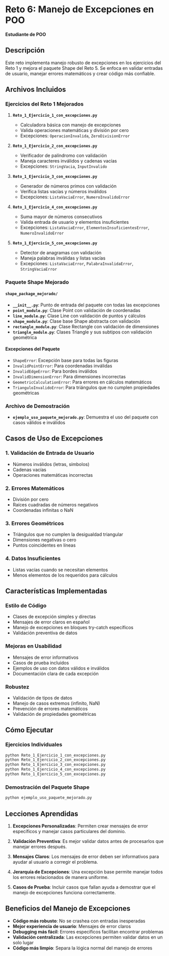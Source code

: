 # Reto 6: Manejo de Excepciones en POO

**Estudiante de POO**

## Descripción

Este reto implementa manejo robusto de excepciones en los ejercicios del Reto 1 y mejora el paquete Shape del Reto 5. Se enfoca en validar entradas de usuario, manejar errores matemáticos y crear código más confiable.

## Archivos Incluidos

### Ejercicios del Reto 1 Mejorados

1. **`Reto_1_Ejercicio_1_con_excepciones.py`**
   - Calculadora básica con manejo de excepciones
   - Valida operaciones matemáticas y división por cero
   - Excepciones: `OperacionInvalida`, `ZeroDivisionError`

2. **`Reto_1_Ejercicio_2_con_excepciones.py`**
   - Verificador de palíndromo con validación
   - Maneja caracteres inválidos y cadenas vacías
   - Excepciones: `StringVacia`, `InputInvalido`

3. **`Reto_1_Ejercicio_3_con_excepciones.py`**
   - Generador de números primos con validación
   - Verifica listas vacías y números inválidos
   - Excepciones: `ListaVaciaError`, `NumeroInvalidoError`

4. **`Reto_1_Ejercicio_4_con_excepciones.py`**
   - Suma mayor de números consecutivos
   - Valida entrada de usuario y elementos insuficientes
   - Excepciones: `ListaVaciaError`, `ElementosInsuficientesError`, `NumeroInvalidoError`

5. **`Reto_1_Ejercicio_5_con_excepciones.py`**
   - Detector de anagramas con validación
   - Maneja palabras inválidas y listas vacías
   - Excepciones: `ListaVaciaError`, `PalabraInvalidaError`, `StringVaciaError`

### Paquete Shape Mejorado

#### `shape_package_mejorado/`

- **`__init__.py`**: Punto de entrada del paquete con todas las excepciones
- **`point_module.py`**: Clase Point con validación de coordenadas
- **`line_module.py`**: Clase Line con validación de puntos y cálculos
- **`shape_module.py`**: Clase base Shape abstracta con validación
- **`rectangle_module.py`**: Clase Rectangle con validación de dimensiones
- **`triangle_module.py`**: Clases Triangle y sus subtipos con validación geométrica

#### Excepciones del Paquete

- `ShapeError`: Excepción base para todas las figuras
- `InvalidPointError`: Para coordenadas inválidas
- `InvalidEdgeError`: Para bordes inválidos
- `InvalidDimensionError`: Para dimensiones incorrectas
- `GeometricCalculationError`: Para errores en cálculos matemáticos
- `TrianguloInvalidoError`: Para triángulos que no cumplen propiedades geométricas

### Archivo de Demostración

- **`ejemplo_uso_paquete_mejorado.py`**: Demuestra el uso del paquete con casos válidos e inválidos

## Casos de Uso de Excepciones

### 1. Validación de Entrada de Usuario
- Números inválidos (letras, símbolos)
- Cadenas vacías
- Operaciones matemáticas incorrectas

### 2. Errores Matemáticos
- División por cero
- Raíces cuadradas de números negativos
- Coordenadas infinitas o NaN

### 3. Errores Geométricos
- Triángulos que no cumplen la desigualdad triangular
- Dimensiones negativas o cero
- Puntos coincidentes en líneas

### 4. Datos Insuficientes
- Listas vacías cuando se necesitan elementos
- Menos elementos de los requeridos para cálculos

## Características Implementadas

### Estilo de Código
- Clases de excepción simples y directas
- Mensajes de error claros en español
- Manejo de excepciones en bloques try-catch específicos
- Validación preventiva de datos

### Mejoras en Usabilidad
- Mensajes de error informativos
- Casos de prueba incluidos
- Ejemplos de uso con datos válidos e inválidos
- Documentación clara de cada excepción

### Robustez
- Validación de tipos de datos
- Manejo de casos extremos (infinito, NaN)
- Prevención de errores matemáticos
- Validación de propiedades geométricas

## Cómo Ejecutar

### Ejercicios Individuales
```bash
python Reto_1_Ejercicio_1_con_excepciones.py
python Reto_1_Ejercicio_2_con_excepciones.py
python Reto_1_Ejercicio_3_con_excepciones.py
python Reto_1_Ejercicio_4_con_excepciones.py
python Reto_1_Ejercicio_5_con_excepciones.py
```

### Demostración del Paquete Shape
```bash
python ejemplo_uso_paquete_mejorado.py
```

## Lecciones Aprendidas

1. **Excepciones Personalizadas**: Permiten crear mensajes de error específicos y manejar casos particulares del dominio.

2. **Validación Preventiva**: Es mejor validar datos antes de procesarlos que manejar errores después.

3. **Mensajes Claros**: Los mensajes de error deben ser informativos para ayudar al usuario a corregir el problema.

4. **Jerarquía de Excepciones**: Una excepción base permite manejar todos los errores relacionados de manera uniforme.

5. **Casos de Prueba**: Incluir casos que fallan ayuda a demostrar que el manejo de excepciones funciona correctamente.

## Beneficios del Manejo de Excepciones

- **Código más robusto**: No se crashea con entradas inesperadas
- **Mejor experiencia de usuario**: Mensajes de error claros
- **Debugging más fácil**: Errores específicos facilitan encontrar problemas
- **Validación centralizada**: Las excepciones permiten validar datos en un solo lugar
- **Código más limpio**: Separa la lógica normal del manejo de errores
